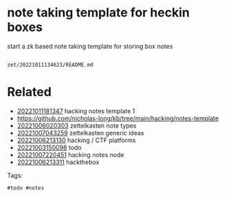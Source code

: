 # note taking template for heckin boxes

start a zk based note taking template for storing box notes

```
```

` zet/20221011134623/README.md `

# Related

- [20221011181347](/zet/20221011181347/README.md) hacking notes template 1
- https://github.com/nicholas-long/kb/tree/main/hacking/notes-template
- [20221006020303](/zet/20221006020303/README.md) zettelkasten note types
- [20221007043259](/zet/20221007043259/README.md) zettelkasten generic ideas
- [20221006213130](/zet/20221006213130/README.md) hacking / CTF platforms
- [20221003150098](/zet/20221003150098/README.md) todo
- [20221007220451](/zet/20221007220451/README.md) hacking notes node
- [20221006213311](/zet/20221006213311/README.md) hackthebox

Tags:

    #todo #notes
